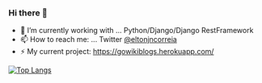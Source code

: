 ### Hi there 👋

- 🔭 I’m currently working with ... Python/Django/Django RestFramework
- 📫 How to reach me: ... Twitter [@eltonjncorreia](https://twitter.com/eltonjncorreia)
- ⚡ My current project: https://gowikiblogs.herokuapp.com/


[![Top Langs](https://github-readme-stats.vercel.app/api/top-langs/?username=eltonjncorreia&count_private=true&layout=compact&hide=Dart,javascript,html,css,PHP,DIGITAL%20Command%20Language&theme=dracula)](https://github.com/anuraghazra/github-readme-stats)
